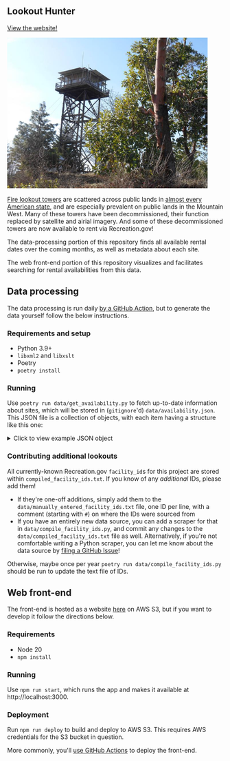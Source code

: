 ## Lookout Hunter

[View the website!](https://lookouthunter.s3.amazonaws.com/index.html)

<img src="lookout.jpg" height="350" alt="Pickett Butte Lookout in Umpqua National Forest, Oregon">

[Fire lookout towers](https://en.wikipedia.org/wiki/Fire_lookout_tower) are scattered across public lands in [almost every American state](http://www.nhlr.org/lookouts/), and are especially prevalent on public lands in the Mountain West. Many of these towers have been decommissioned, their function replaced by satellite and airial imagery. And some of these decommissioned towers are now available to rent via Recreation.gov!

The data-processing portion of this repository finds all available rental dates over the coming months, as well as metadata about each site.

The web front-end portion of this repository visualizes and facilitates searching for rental availabilities from this data.

## Data processing

The data processing is run daily [by a GitHub Action](https://github.com/mileswwatkins/lookout_hunter/actions/workflows/get-availability.yml), but to generate the data yourself follow the below instructions.

### Requirements and setup

- Python 3.9+
- `libxml2` and `libxslt`
- Poetry
- `poetry install`

### Running

Use `poetry run data/get_availability.py` to fetch up-to-date information about sites, which will be stored in (`gitignore`'d) `data/availability.json`. This JSON file is a collection of objects, with each item having a structure like this one:

<details>
<summary>Click to view example JSON object</summary>

```json
{
  "metadata": {
    "activities": [
      "Photography",
      "Hunting",
      "Camping",
      "Mountain Biking",
      "Backpacking",
      "Hiking"
    ],
    "alternate_names": "MONU,MONUMENT,PEAK,LOOKOUT,LEWIS AND CLARK NF - FS",
    "campsites": ["71072"],
    "cancellation_description": "",
    "facility_description_map": {
      "Facilities": "The rustic lookout has two beds with mattresses, two propane lanterns, a table and chairs and a propane cooking stove. Pots, pans, dishes and utensils are included but are limited. A vault toilet is about 100 feet from the structure. \n  \nNo water, electricity or plumbing is available. Recommended items to bring include drinking water, bedding, flashlights, food, small propane canisters, firewood, matches and a cooler.  ( Click here ) for more cabin details.",
      "Natural Features": "The lookout sits at 7,395 feet in elevation, offering views of Monument Ridge and Strawberry Ridge. The surrounding region is a dense coniferous forest with fir, spruce and pine trees. \n  \nLewis and Clark National Forest has many miles of streams and fishing opportunities. Native wildlife includes black bears, mule-deer, white-tailed deer, elk, bald eagles, mountain lions and other species.",
      "Overview": "Monument Peak Lookout offers guests an impressive yet rustic room with a view. The lookout, built in 1936 by the Civilian Conservation Corps, is perched atop Monument Peak, boasting spectacular 360 degree views of the Little Belt Mountains. The lookout was once used to spot forest fires but was left unused since the 1970s. In 1999, the lookout was removed from its 50 foot pole, restored and placed on a short, solid foundation for public rental use. \nA high clearance vehicle is recommended, as the 2 miles of road leading up to the cabin are rough and rocky. During wet conditions the entie road may be muddy and often times slippery.  \nThe Lookout/Cabin is avaialble for rental between June 1 and Novemebr 30 and is closed for the remainder of the year .",
      "Recreation": "Small and big game hunting is popular in the area. Hiking, OHVing and wildlife viewing are also enjoyed. "
    },
    "facility_directions": "From Great Falls, go east on U.S. Highway 87/89 about 22 miles (just past Belt) and turn right (south) at the rest area onto U.S. Highway 89 (heading toward Monarch and Neihart). Go about 9.5 miles and turn right on County Road 340. Drive 8 miles to the junction with Road 349 and turn left (south), then drive 4.3 miles to Forest Road 839 and turn right (south). Go 8.5 miles and turn right on Road 268. Drive 3.5 miles to the lookout.\n<br/><br/>\nSnowmobiles, cross-country skis or snowshoes are required for access during most of the winter.",
    "facility_email": "",
    "facility_id": "234428",
    "facility_latitude": 46.9977778,
    "facility_longitude": -111.0983333,
    "facility_name": "MONUMENT PEAK LOOKOUT",
    "facility_phone": "406-632-4391",
    "facility_rules": {
      "maxConsecutiveStay": {
        "description": "",
        "end_date": "0001-01-01T00:00:00Z",
        "secondary_value": "",
        "start_date": "0001-01-01T00:00:00Z",
        "units": "consecutive days",
        "value": 14
      },
      "reservationCutOff": {
        "description": "",
        "end_date": "2100-01-01T00:00:00Z",
        "secondary_value": "",
        "start_date": "0001-01-01T00:00:00Z",
        "units": "",
        "value": 0
      }
    },
    "links": [
      {
        "title": "Montana State Tourism",
        "url": "http://www.visitmt.com"
      },
      {
        "title": "Montana State Road Conditions",
        "url": "http://www.mdt.mt.gov"
      }
    ],
    "notices": [
      " The cabin sleeps two people, however, two additional tents are allowed at the site (accommodating another four people). The whole facility can only provide enough room and service for six people total. Exceeding this limit is grounds for eviction without refund.",
      "No water, electricity or plumbing available",
      "Bring firewood; although there is some firewood in the area if visitors are willing to gather it",
      "<p>Clean lookout and grounds prior to departure; a fee may be charged if additional clean-up is needed. Check out time 11:00 AM.</p>\n",
      "<p>Road to the lookout is rough the last 4 miles; a high clearance vehicle is recommended. First 2 weeks of June and the month of Oct. may be walk in, due to snow conditions.</p>\n",
      "In winter, access is limited to snowmobile, cross country skiing or snowshoeing; trail is not groomed",
      "Window shutters are heavy and usually require two people to open and lock in place; hardhats are available for safety purposes while opening the shutters",
      "Flies are abundant; visitors may need to sweep up dead flies upon arrival",
      "Pets are not allowed in the cabin at any time, but can be kept outside in a kennel or on a six-foot or less leash. Users are responsible for removing all pet food and droppings from rental site prior to departure.",
      "<b>Don't Move Firewood:</b> Prevent the spread of tree-killing pests by obtaining firewood near your destination and burning it on-site. For more information visit <a href=\"http://www.dontmovefirewood.org/\" rel=\"nofollow\"> dontmovefirewood.org.</a>"
    ],
    "org_code": "FS",
    "parent_asset_id": "1018"
  },
  "attributes": {
    "details": {
      "Max Num of People": 2,
      "Checkout Time": "2:00 PM",
      "Checkin Time": "2:00 PM",
      "Min Num of People": 1,
      "Max Vehicle Length": 0,
      "Max Num of Vehicles": 0,
      "Cabin Heating": "Wood"
    },
    "amenities": []
  },
  "images": [
    {
      "mime_type": "image/jpeg",
      "height": 338,
      "width": 450,
      "url": "https://cdn.recreation.gov/public/2018/08/16/19/16/a93b11c6-1216-462b-9e52-ab37b5e0d95f_450.jpg",
      "description": "",
      "credits": ""
    },
    {
      "mime_type": "image/jpeg",
      "height": 338,
      "width": 450,
      "url": "https://cdn.recreation.gov/public/2018/08/16/19/14/64830375-f9b1-46fe-a09e-a5bcbff37d2b_450.jpg",
      "description": "",
      "credits": ""
    },
    {
      "mime_type": "image/jpeg",
      "height": 920,
      "width": 1600,
      "url": "https://cdn.recreation.gov/public/2018/07/27/20/36/54aa1716-1217-4d4b-9065-02d5fe03bc99_1600.jpg",
      "description": "",
      "credits": ""
    }
  ],
  "cell_coverage": [
    {
      "average_rating": 4,
      "carrier": "Verizon",
      "number_of_ratings": 1
    },
    {
      "average_rating": 3,
      "carrier": "AT&T",
      "number_of_ratings": 1
    }
  ],
  "rate": 45,
  "availability": {
    "2022-06-15": false,
    "2022-06-16": false,
    "2022-06-17": false,
    "2022-06-18": false,
    "2022-06-19": false,
    "2022-06-20": false,
    "2022-06-21": false,
    "2022-06-22": false,
    "2022-06-23": false,
    "2022-06-24": false,
    "2022-06-25": false,
    "2022-06-26": false,
    "2022-06-27": false,
    "2022-06-28": false,
    "2022-06-29": false,
    "2022-06-30": false,
    "2022-07-01": false,
    "2022-07-02": false,
    "2022-07-03": false,
    "2022-07-04": false,
    "2022-07-05": false,
    "2022-07-06": false,
    "2022-07-07": false,
    "2022-07-08": false,
    "2022-07-09": false,
    "2022-07-10": false,
    "2022-07-11": false,
    "2022-07-12": false,
    "2022-07-13": false,
    "2022-07-14": false,
    "2022-07-15": false,
    "2022-07-16": false,
    "2022-07-17": false,
    "2022-07-18": false,
    "2022-07-19": false,
    "2022-07-20": false,
    "2022-07-21": false,
    "2022-07-22": false,
    "2022-07-23": false,
    "2022-07-24": false,
    "2022-07-25": false,
    "2022-07-26": false,
    "2022-07-27": false,
    "2022-07-28": false,
    "2022-07-29": false,
    "2022-07-30": false,
    "2022-07-31": true,
    "2022-08-01": false,
    "2022-08-02": false,
    "2022-08-03": false,
    "2022-08-04": false,
    "2022-08-05": false,
    "2022-08-06": false,
    "2022-08-07": false,
    "2022-08-08": false,
    "2022-08-09": false,
    "2022-08-10": false,
    "2022-08-11": false,
    "2022-08-12": false,
    "2022-08-13": false,
    "2022-08-14": false,
    "2022-08-15": false,
    "2022-08-16": false,
    "2022-08-17": false,
    "2022-08-18": false,
    "2022-08-22": false,
    "2022-08-23": false,
    "2022-08-24": false,
    "2022-08-25": false,
    "2022-08-26": false,
    "2022-08-27": false,
    "2022-08-28": false,
    "2022-08-29": false,
    "2022-08-30": true,
    "2022-08-31": true,
    "2022-09-01": true,
    "2022-09-02": false,
    "2022-09-03": false,
    "2022-09-04": false,
    "2022-09-05": false,
    "2022-09-06": false,
    "2022-09-07": false,
    "2022-09-08": false,
    "2022-09-09": false,
    "2022-09-10": false,
    "2022-09-11": false,
    "2022-09-12": true,
    "2022-09-13": true,
    "2022-09-14": true,
    "2022-09-15": true,
    "2022-09-16": false,
    "2022-09-17": false,
    "2022-09-18": true,
    "2022-09-19": true,
    "2022-09-20": false,
    "2022-09-21": false,
    "2022-09-22": false,
    "2022-09-23": false,
    "2022-09-24": false,
    "2022-09-25": false,
    "2022-09-26": false,
    "2022-09-27": false,
    "2022-09-28": false,
    "2022-09-29": false,
    "2022-09-30": false
  }
}
```

</details>

### Contributing additional lookouts

All currently-known Recreation.gov `facility_id`s for this project are stored within `compiled_facility_ids.txt`. If you know of any _additional_ IDs, please add them!

- If they're one-off additions, simply add them to the `data/manually_entered_facility_ids.txt` file, one ID per line, with a comment (starting with `#`) on where the IDs were sourced from
- If you have an entirely new data source, you can add a scraper for that in `data/compile_facility_ids.py`, and commit any changes to the `data/compiled_facility_ids.txt` file as well. Alternatively, if you're not comfortable writing a Python scraper, you can let me know about the data source by [filing a GitHub Issue](https://github.com/mileswwatkins/lookout_hunter/issues)!

Otherwise, maybe once per year `poetry run data/compile_facility_ids.py` should be run to update the text file of IDs.

## Web front-end

The front-end is hosted as a website [here](https://lookouthunter.s3.amazonaws.com/index.html) on AWS S3, but if you want to develop it follow the directions below.

### Requirements

- Node 20
- `npm install`

### Running

Use `npm run start`, which runs the app and makes it available at http://localhost:3000.

### Deployment

Run `npm run deploy` to build and deploy to AWS S3. This requires AWS credentials for the S3 bucket in question.

More commonly, you'll [use GitHub Actions](https://github.com/mileswwatkins/lookout_hunter/actions/workflows/deploy-frontend.yml) to deploy the front-end.
